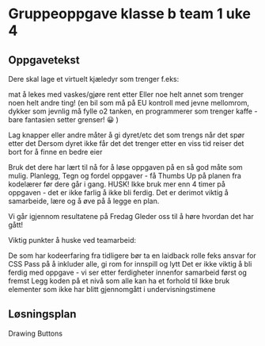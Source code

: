 # Gruppeoppgave klasse b team 1 uke 4

## Oppgavetekst
Dere skal lage et virtuelt kjæledyr som trenger 
f.eks:
 
mat 
å lekes med
vaskes/gjøre rent etter
Eller noe helt annet som trenger noen helt andre ting! (en bil som må på EU kontroll med jevne mellomrom, dykker som jevnlig må fylle o2 tanken, en programmerer som trenger kaffe - bare fantasien setter grenser! 😀 )

Lag knapper eller andre måter å gi dyret/etc det som trengs når det spør etter det
Dersom dyret ikke får det det trenger etter en viss tid reiser det bort for å finne en bedre eier

Bruk det dere har lært til nå for å løse oppgaven på en så god måte som mulig.
Planlegg, Tegn og fordel oppgaver - få Thumbs Up på planen fra kodelærer før dere går i gang.
HUSK! 
Ikke bruk mer enn 4 timer på oppgaven - det er ikke farlig å ikke bli ferdig. Det er derimot viktig å samarbeide, lære og å øve på å legge en plan.

Vi går igjennom resultatene på Fredag
Gleder oss til å høre hvordan det har gått! 


Viktig punkter å huske ved teamarbeid:

De som har kodeerfaring fra tidligere bør ta en laidback rolle feks ansvar for CSS
Pass på å inkluder alle, gi rom for innspill og lytt
Det er ikke viktig å bli ferdig med oppgave - vi ser etter ferdigheter innenfor samarbeid først og fremst
Legg koden på et nivå som alle kan ha et forhold til
Ikke bruk elementer som ikke har blitt gjennomgått i undervisningstimene
## Løsningsplan

Drawing
Buttons


